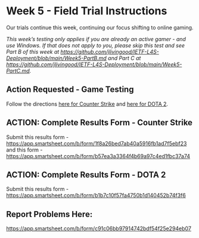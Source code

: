 # Week 5 - Field Trial Instructions

Our trials continue this week, continuing our focus shifting to online gaming.

*This week’s testing only applies if you are already an active gamer - and use Windows. If that does not apply to you, please skip this test and see Part B of this week at https://github.com/jlivingood/IETF-L4S-Deployment/blob/main/Week5-PartB.md and Part C at https://github.com/jlivingood/IETF-L4S-Deployment/blob/main/Week5-PartC.md.*

## Action Requested - Game Testing
Follow the directions [here for Counter Strike](https://github.com/jlivingood/IETF-L4S-Deployment/blob/main/CSGO%20LLD%20Trial%20Instructions.pdf) and [here for DOTA 2](https://github.com/jlivingood/IETF-L4S-Deployment/blob/main/Dota%202%20LLD%20Trial%20Instructions.pdf). 

## ACTION: Complete Results Form - Counter Strike 
Submit this results form -  https://app.smartsheet.com/b/form/1f8a26bed7ab40a5916fb1ad7f5ebf23
and this form - https://app.smartsheet.com/b/form/b57ea3a3364f4b69a97c4ed1fbc37a74

## ACTION: Complete Results Form - DOTA 2 
Submit this results form -  https://app.smartsheet.com/b/form/b1b7c10f57fa4750b1d140452b74f3f6

## Report Problems Here: 
https://app.smartsheet.com/b/form/c91c06bb97914742bdf54f25e294eb07

